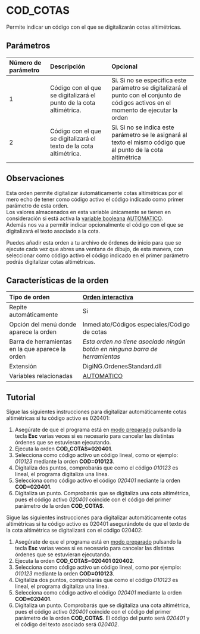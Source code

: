 # COD\_COTAS

Permite indicar un código con el que se digitalizarán cotas altimétricas.

## Parámetros

| Número de parámetro | Descripción | Opcional |
| :--- | :--- | :--- |
| 1 | Código con el que se digitalizará el punto de la cota altimétrica. | Si. Si no se especifica este parámetro se digitalizará el punto con el conjunto de códigos activos en el momento de ejecutar la orden |
| 2 | Código con el que se digitalizará el texto de la cota altimétrica. | Si. Si no se indica este parámetro se le asignará al texto el mismo código que al punto de la cota altimétrica |

## Observaciones

Esta orden permite digitalizar áutomáticamente cotas altimétricas por el mero echo de tener como código activo el código indicado como primer parámetro de esta orden.  
Los valores almacenados en esta variable únicamente se tienen en consideración si está activa la [variable booleana](cod-cotas.md) [AUTOMATICO](/digi3d-net/referencia/ventana-de-dibujo/variables/a/automatico.md).  
Además nos va a permitir indicar opcionalmente el código con el que se digitalizará el texto asociado a la cota.

Puedes añadir esta orden a tu archivo de órdenes de inicio para que se ejecute cada vez que abres una ventana de dibujo, de esta manera, con seleccionar como código activo el código indicado en el primer parámetro podrás digitalizar cotas altimétricas.

## Características de la orden

| Tipo de orden | [Orden interactiva](cod-cotas.md) |
| :--- | :--- |
| Repite automáticamente | Si |
| Opción del menú donde aparece la orden | Inmediato/Códigos especiales/Código de cotas |
| Barra de herramientas en la que aparece la orden | _Esta orden no tiene asociado ningún botón en ninguna barra de herramientas_ |
| Extensión | DigiNG.OrdenesStandard.dll |
| Variables relacionadas | [AUTOMATICO](/digi3d-net/referencia/ventana-de-dibujo/variables/a/automatico.md) |

## Tutorial

Sigue las siguientes instrucciones para digitalizar automáticamente cotas altimétricas si tu código activo es 020401:

1. Asegúrate de que el programa está en [modo preparado](cod-cotas.md) pulsando la tecla **Esc** varias veces si es necesario para cancelar las distintas órdenes que se estuvieran ejecutando.
2. Ejecuta la orden **COD\_COTAS=020401**.
3. Selecciona como código activo un código lineal, como or ejemplo: _010123_ mediante la orden **COD=010123**.
4. Digitaliza dos puntos, comprobarás que como el código _010123_ es lineal, el programa digitaliza una línea.
5. Selecciona como código activo el código _020401_ nediante la orden **COD=020401**.
6. Digitaliza un punto. Comprobarás que se digitaliza una cota altimétrica, pues el código activo _020401_ coincide con el código del primer parámetro de la orden **COD\_COTAS**.

Sigue las siguientes instrucciones para digitalizar automáticamente cotas altimétricas si tu código activo es 020401 asegurándote de que el texto de la cota altimétrica se digitalizará con el código 020402:

1. Asegúrate de que el programa está en [modo preparado](cod-cotas.md) pulsando la tecla **Esc** varias veces si es necesario para cancelar las dístintas órdenes que se estuvieran ejecutando.
2. Ejecuta la orden **COD\_COTAS=020401 020402**.
3. Selecciona como código activo un código lineal, como por ejemplo: _010123_ mediante la orden **COD=010123**.
4. Digitaliza dos puntos, comprobarás que como el código _010123_ es lineal, el programa digitaliza una línea.
5. Selecciona como código activo el código _020401_ mediante la orden **COD=020401**.
6. Digitaliza un punto. Comprobarás que se digitaliza una cota altimétrica, pues el código activo _020401_ coincide con el código del primer parámetro de la orden **COD\_COTAS**. El código del punto será _020401_ y el código del texto asociado será _020402_.

